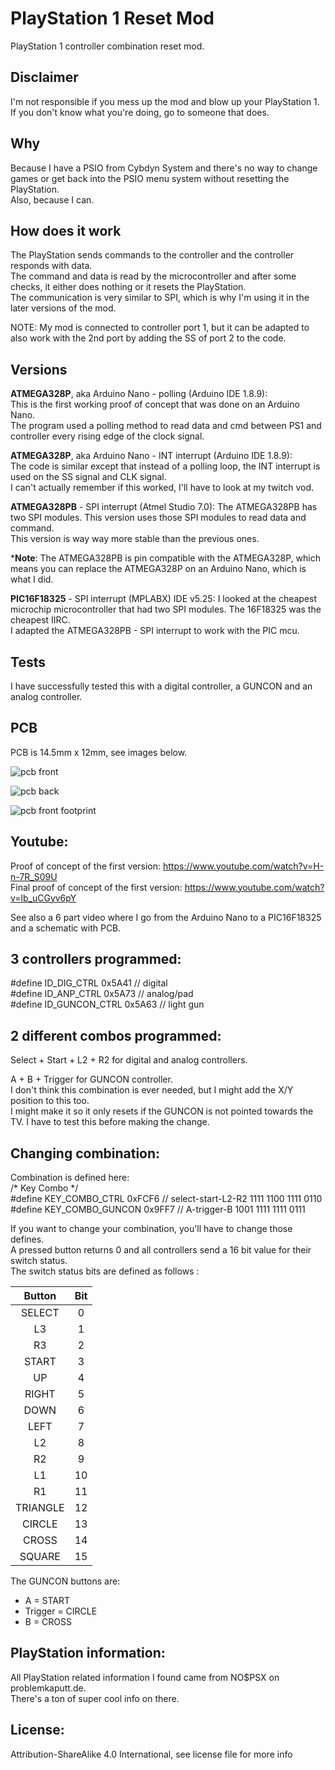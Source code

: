 # PlayStation 1 Reset Mod  

PlayStation 1 controller combination reset mod.

Disclaimer
----------  
I'm not responsible if you mess up the mod and blow up your PlayStation 1.  
If you don't know what you're doing, go to someone that does.    

Why
---
Because I have a PSIO from Cybdyn System and there's no way to change games or get back into the PSIO menu system without resetting the PlayStation.  
Also, because I can.

How does it work
----------------
The PlayStation sends commands to the controller and the controller responds with data.  
The command and data is read by the microcontroller and after some checks, it either does nothing or it resets the PlayStation.  
The communication is very similar to SPI, which is why I'm using it in the later versions of the mod.

NOTE: My mod is connected to controller port 1, but it can be adapted to also work with the 2nd port by adding the SS of port 2 to the code.

Versions
--------

**ATMEGA328P**, aka Arduino Nano - polling (Arduino IDE 1.8.9):  
This is the first working proof of concept that was done on an Arduino Nano.  
The program used a polling method to read data and cmd between PS1 and controller every rising edge of the clock signal.  

**ATMEGA328P**, aka Arduino Nano - INT interrupt (Arduino IDE 1.8.9):  
The code is similar except that instead of a polling loop, the INT interrupt is used on the SS signal and CLK signal.  
I can't actually remember if this worked, I'll have to look at my twitch vod.  

**ATMEGA328PB** - SPI interrupt (Atmel Studio 7.0):
The ATMEGA328PB has two SPI modules. This version uses those SPI modules to read data and command.  
This version is way way more stable than the previous ones.  

\***Note**: The ATMEGA328PB is pin compatible with the ATMEGA328P, which means you can replace the ATMEGA328P on an Arduino Nano, which is what I did.  

**PIC16F18325** - SPI interrupt (MPLABX) IDE v5.25:
I looked at the cheapest microchip microcontroller that had two SPI modules. The 16F18325 was the cheapest IIRC.  
I adapted the ATMEGA328PB - SPI interrupt to work with the PIC mcu.  

Tests
----- 
I have successfully tested this with a digital controller, a GUNCON and an analog controller.  

PCB
---
PCB is 14.5mm x 12mm, see images below.  

![pcb front](https://i.imgur.com/OdFXijV.png)

![pcb back](https://i.imgur.com/sjupgW4.png)

![pcb front footprint](https://i.imgur.com/RlzW3SB.png)

Youtube:
--------
Proof of concept of the first version: https://www.youtube.com/watch?v=H-n-7R_S09U  
Final proof of concept of the first version: https://www.youtube.com/watch?v=lb_uCGyv6pY  

See also a 6 part video where I go from the Arduino Nano to a PIC16F18325 and a schematic with PCB.  

3 controllers programmed:  
------------------------
#define ID_DIG_CTRL 0x5A41 // digital  
#define ID_ANP_CTRL 0x5A73 // analog/pad  
#define ID_GUNCON_CTRL 0x5A63 // light gun  

2 different combos programmed:
------------------------------
Select + Start + L2 + R2 for digital and analog controllers.  

A + B + Trigger for GUNCON controller.  
I don't think this combination is ever needed, but I might add the X/Y position to this too.  
I might make it so it only resets if the GUNCON is not pointed towards the TV. I have to test this before making the change.

Changing combination:
---------------------
Combination is defined here:  
/* Key Combo */  
#define KEY_COMBO_CTRL 0xFCF6 // select-start-L2-R2 1111 1100 1111 0110  
#define KEY_COMBO_GUNCON 0x9FF7 // A-trigger-B 1001 1111 1111 0111  

If you want to change your combination, you'll have to change those defines.  
A pressed button returns 0 and all controllers send a 16 bit value for their switch status.  
The switch status bits are defined as follows :  

|  Button  | Bit |
|:--------:|:---:|
|  SELECT  |  0  |
|    L3    |  1  |
|    R3    |  2  |
|   START  |  3  |
|    UP    |  4  |
|   RIGHT  |  5  |
|   DOWN   |  6  |
|   LEFT   |  7  |
|    L2    |  8  |
|    R2    |  9  |
|    L1    |  10 |
|    R1    |  11 |
| TRIANGLE |  12 |
|  CIRCLE  |  13 |
|   CROSS  |  14 |
|  SQUARE  |  15 |  

The GUNCON buttons are:  
* A = START
* Trigger = CIRCLE
* B = CROSS

PlayStation information:
------------------------
All PlayStation related information I found came from NO$PSX on problemkaputt.de.  
There's a ton of super cool info on there.

License:
---------  
Attribution-ShareAlike 4.0 International, see license file for more info
